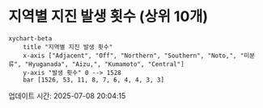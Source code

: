 # 지역별 지진 발생 횟수 (상위 10개)

```mermaid
xychart-beta
    title "지역별 지진 발생 횟수"
    x-axis ["Adjacent", "Off", "Northern", "Southern", "Noto,", "미분류", "Hyuganada", "Aizu,", "Kumamoto", "Central"]
    y-axis "발생 횟수" 0 --> 1528
    bar [1526, 53, 11, 8, 7, 6, 4, 4, 3, 3]
```

업데이트 시간: 2025-07-08 20:04:15

